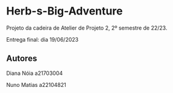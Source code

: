 # Herb-s-Big-Adventure

Projeto da cadeira de Atelier de Projeto 2, 2º semestre de 22/23.

Entrega final: dia 19/06/2023

## Autores

Diana Nóia a21703004

Nuno Matias a22104821
